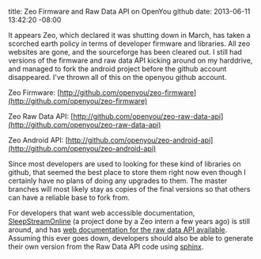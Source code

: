 title: Zeo Firmware and Raw Data API on OpenYou github
date: 2013-06-11 13:42:20 -08:00

It appears Zeo, which declared it was shutting down in March, has
taken a scorched earth policy in terms of developer firmware and
libraries. All zeo websites are gone, and the sourceforge has been
cleared out. I still had versions of the firmware and raw data API
kicking around on my harddrive, and managed to fork the android
project before the github account disappeared. I've thrown all of this
on the openyou github account.

Zeo Firmware:
[http://github.com/openyou/zeo-firmware](http://github.com/openyou/zeo-firmware)

Zeo Raw Data API:
[http://github.com/openyou/zeo-raw-data-api](http://github.com/openyou/zeo-raw-data-api)

Zeo Android API: 
[http://github.com/openyou/zeo-android-api](http://github.com/openyou/zeo-android-api)

Since most developers are used to looking for these kind of libraries
on github, that seemed the best place to store them right now even
though I certainly have no plans of doing any upgrades to them. The
master branches will most likely stay as copies of the final versions
so that others can have a reliable base to fork from.

For developers that want web accessible documentation,
[SleepStreamOnline](http://www.sleepstreamonline.com/) (a project done
by a Zeo intern a few years ago) is still around, and has
[web documentation for the raw data API available](http://www.sleepstreamonline.com/rdl).
Assuming this ever goes down, developers should also be able to
generate their own version from the Raw Data API code using
[sphinx](http://sphinx.pocoo.org/).
